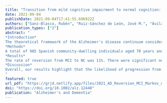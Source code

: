 ```yaml
---
title: "Transition from mild cognitive impairment to normal cognition: Determining the predictors of reversion with multi-dtate Markov models."
date: 2021-09-04
publishDate: 2021-09-04T17:41:55.696922Z
authors: ["Sanz-Blasco, Rubén", "Ruiz-Sánchez de León, José M.", "Ávila-Villanueva, Marina", "Valentí-Soler, Meritxel", "Gómez-Ramírez, Jaime", "Fernández-Blázquez, Miguel A."]
publication_types: ["2"]
abstract: "
*Introduction* 
The theoretical framework of the Alzheimer's disease continuum considers transition between stages in a unidirectional manner. Here we examine the rate of reversion from mild cognitive impairment (MCI) to normal cognition (NC) and explore a set of potential variables associated with this phenomenon.
*Methods* 
A total of 985 Spanish community-dwelling individuals aged 70 years and over at baseline were monitored for 5 years. During this time, 173 MCI and 36 dementia cases were identified. Multi-state Markov models were performed to characterize transitions between states through the dementia continuum.
*Results* 
The rate of reversion from MCI to NC was 11%. There were significant non-modifiable (age, socioeconomic status, or apolipoprotein E) and modifiable factors (cognitive training or absence of affective symptoms) associated with reversion.
*Discussion* 
Overall, our results highlight that the likelihood of progression from MCI to dementia is very similar to that of reversion from MCI to NC.
"
featured: true  
url_pdf: "https://grjd.netlify.app/files/2021_AD_Reversion_MCI_Markov_models_Sanz.pdf"
doi: "https://doi.org/10.1002/alz.12448"
publication: "Alzheimer's and Dementia"
---
```

